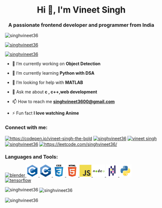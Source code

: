 <h1 align="center">Hi 👋, I'm Vineet Singh</h1>
<h3 align="center">A passionate frontend developer and programmer from India</h3>

<p align="left"> <img src="https://komarev.com/ghpvc/?username=singhvineet36&label=Profile%20views&color=0e75b6&style=flat" alt="singhvineet36" /> </p>

<p align="left"> <a href="https://github.com/ryo-ma/github-profile-trophy"><img src="https://github-profile-trophy.vercel.app/?username=singhvineet36" alt="singhvineet36" /></a> </p>

<p align="left"> <a href="https://twitter.com/singhvineet36" target="blank"><img src="https://img.shields.io/twitter/follow/singhvineet36?logo=twitter&style=for-the-badge" alt="singhvineet36" /></a> </p>

- 🔭 I’m currently working on **Object Detection**

- 🌱 I’m currently learning **Python with DSA**

- 🤝 I’m looking for help with **MATLAB**

- 💬 Ask me about **c , c++,web development**

- 📫 How to reach me **singhvineet3600@gmail.com**

- ⚡ Fun fact **I love watching Anime**

<h3 align="left">Connect with me:</h3>
<p align="left">
<a href="https://codepen.io/https://codepen.io/vineet-singh-the-bold" target="blank"><img align="center" src="https://raw.githubusercontent.com/rahuldkjain/github-profile-readme-generator/master/src/images/icons/Social/codepen.svg" alt="https://codepen.io/vineet-singh-the-bold" height="30" width="40" /></a>
<a href="https://twitter.com/singhvineet36" target="blank"><img align="center" src="https://raw.githubusercontent.com/rahuldkjain/github-profile-readme-generator/master/src/images/icons/Social/twitter.svg" alt="singhvineet36" height="30" width="40" /></a>
<a href="https://linkedin.com/in/vineet singh" target="blank"><img align="center" src="https://raw.githubusercontent.com/rahuldkjain/github-profile-readme-generator/master/src/images/icons/Social/linked-in-alt.svg" alt="vineet singh" height="30" width="40" /></a>
<a href="https://instagram.com/singhvineet36" target="blank"><img align="center" src="https://raw.githubusercontent.com/rahuldkjain/github-profile-readme-generator/master/src/images/icons/Social/instagram.svg" alt="singhvineet36" height="30" width="40" /></a>
<a href="https://www.leetcode.com/https://leetcode.com/singhvineet36/" target="blank"><img align="center" src="https://raw.githubusercontent.com/rahuldkjain/github-profile-readme-generator/master/src/images/icons/Social/leet-code.svg" alt="https://leetcode.com/singhvineet36/" height="30" width="40" /></a>
</p>

<h3 align="left">Languages and Tools:</h3>
<p align="left"> <a href="https://www.blender.org/" target="_blank" rel="noreferrer"> <img src="https://download.blender.org/branding/community/blender_community_badge_white.svg" alt="blender" width="40" height="40"/> </a> <a href="https://www.cprogramming.com/" target="_blank" rel="noreferrer"> <img src="https://raw.githubusercontent.com/devicons/devicon/master/icons/c/c-original.svg" alt="c" width="40" height="40"/> </a> <a href="https://www.w3schools.com/cpp/" target="_blank" rel="noreferrer"> <img src="https://raw.githubusercontent.com/devicons/devicon/master/icons/cplusplus/cplusplus-original.svg" alt="cplusplus" width="40" height="40"/> </a> <a href="https://www.w3schools.com/css/" target="_blank" rel="noreferrer"> <img src="https://raw.githubusercontent.com/devicons/devicon/master/icons/css3/css3-original-wordmark.svg" alt="css3" width="40" height="40"/> </a> <a href="https://www.w3.org/html/" target="_blank" rel="noreferrer"> <img src="https://raw.githubusercontent.com/devicons/devicon/master/icons/html5/html5-original-wordmark.svg" alt="html5" width="40" height="40"/> </a> <a href="https://developer.mozilla.org/en-US/docs/Web/JavaScript" target="_blank" rel="noreferrer"> <img src="https://raw.githubusercontent.com/devicons/devicon/master/icons/javascript/javascript-original.svg" alt="javascript" width="40" height="40"/> </a> <a href="https://nodejs.org" target="_blank" rel="noreferrer"> <img src="https://raw.githubusercontent.com/devicons/devicon/master/icons/nodejs/nodejs-original-wordmark.svg" alt="nodejs" width="40" height="40"/> </a> <a href="https://pandas.pydata.org/" target="_blank" rel="noreferrer"> <img src="https://raw.githubusercontent.com/devicons/devicon/2ae2a900d2f041da66e950e4d48052658d850630/icons/pandas/pandas-original.svg" alt="pandas" width="40" height="40"/> </a> <a href="https://www.python.org" target="_blank" rel="noreferrer"> <img src="https://raw.githubusercontent.com/devicons/devicon/master/icons/python/python-original.svg" alt="python" width="40" height="40"/> </a> <a href="https://www.tensorflow.org" target="_blank" rel="noreferrer"> <img src="https://www.vectorlogo.zone/logos/tensorflow/tensorflow-icon.svg" alt="tensorflow" width="40" height="40"/> </a> </p>

<p><img align="left" src="https://github-readme-stats.vercel.app/api/top-langs?username=singhvineet36&show_icons=true&locale=en&layout=compact" alt="singhvineet36" /></p>

<p>&nbsp;<img align="center" src="https://github-readme-stats.vercel.app/api?username=singhvineet36&show_icons=true&locale=en" alt="singhvineet36" /></p>

<p><img align="center" src="https://github-readme-streak-stats.herokuapp.com/?user=singhvineet36&" alt="singhvineet36" /></p>
